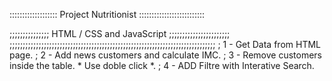 ::::::::::::::::::: Project Nutritionist ::::::::::::::::::::::::::

;;;;;;;;;;;;;;; HTML / CSS and JavaScript ;;;;;;;;;;;;;;;;;;;;;;;
;;;;;;;;;;;;;;;;;;;;;;;;;;;;;;;;;;;;;;;;;;;;;;;;;;;;;;;;;;;;;;;;;;;;;;;;;;;;;;
; 1 - Get Data from HTML page.
; 2 - Add news customers and calculate IMC.
; 3 - Remove customers inside the table. * Use doble click *.
; 4 - ADD Filtre with Interative Search.
